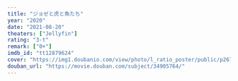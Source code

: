 ```yaml
---
title: "ジョゼと虎と魚たち"
year: "2020"
date: "2021-08-20"
theaters: ["Jellyfin"]
rating: "3-t"
remark: ["0+"]
imdb_id: "tt12879624"
cover: "https://img1.doubanio.com/view/photo/l_ratio_poster/public/p2677553878.jpg"
douban_url: "https://movie.douban.com/subject/34905764/"
---
```

